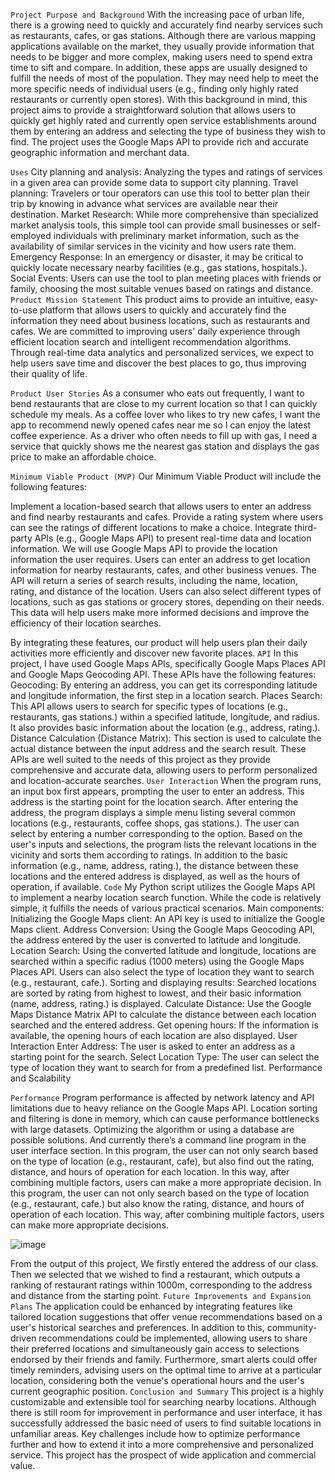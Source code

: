 `Project Purpose and Background`
With the increasing pace of urban life, there is a growing need to quickly and accurately find nearby services such as restaurants, cafes, or gas stations. Although there are various mapping applications available on the market, they usually provide information that needs to be bigger and more complex, making users need to spend extra time to sift and compare. In addition, these apps are usually designed to fulfill the needs of most of the population. They may need help to meet the more specific needs of individual users (e.g., finding only highly rated restaurants or currently open stores).
With this background in mind, this project aims to provide a straightforward solution that allows users to quickly get highly rated and currently open service establishments around them by entering an address and selecting the type of business they wish to find. The project uses the Google Maps API to provide rich and accurate geographic information and merchant data.

`Uses`
City planning and analysis: Analyzing the types and ratings of services in a given area can provide some data to support city planning.
Travel planning: Travelers or tour operators can use this tool to better plan their trip by knowing in advance what services are available near their destination.
Market Research: While more comprehensive than specialized market analysis tools, this simple tool can provide small businesses or self-employed individuals with preliminary market information, such as the availability of similar services in the vicinity and how users rate them.
Emergency Response: In an emergency or disaster, it may be critical to quickly locate necessary nearby facilities (e.g., gas stations, hospitals.).
Social Events: Users can use the tool to plan meeting places with friends or family, choosing the most suitable venues based on ratings and distance.
`Product Mission Statement`
This product aims to provide an intuitive, easy-to-use platform that allows users to quickly and accurately find the information they need about business locations, such as restaurants and cafes. We are committed to improving users' daily experience through efficient location search and intelligent recommendation algorithms. Through real-time data analytics and personalized services, we expect to help users save time and discover the best places to go, thus improving their quality of life.

`Product User Stories`
As a consumer who eats out frequently, I want to bend restaurants that are close to my current location so that I can quickly schedule my meals.
As a coffee lover who likes to try new cafes, I want the app to recommend newly opened cafes near me so I can enjoy the latest coffee experience.
As a driver who often needs to fill up with gas, I need a service that quickly shows me the nearest gas station and displays the gas price to make an affordable choice.

`Minimum Viable Product (MVP)`
Our Minimum Viable Product will include the following features:

Implement a location-based search that allows users to enter an address and find nearby restaurants and cafes.
Provide a rating system where users can see the ratings of different locations to make a choice.
Integrate third-party APIs (e.g., Google Maps API) to present real-time data and location information.
We will use Google Maps API to provide the location information the user requires. Users can enter an address to get location information for nearby restaurants, cafes, and other business venues. The API will return a series of search results, including the name, location, rating, and distance of the location. Users can also select different types of locations, such as gas stations or grocery stores, depending on their needs. This data will help users make more informed decisions and improve the efficiency of their location searches.

By integrating these features, our product will help users plan their daily activities more efficiently and discover new favorite places.
`API`
In this project, I have used Google Maps APIs, specifically Google Maps Places API and Google Maps Geocoding API. These APIs have the following features:
Geocoding: By entering an address, you can get its corresponding latitude and longitude information, the first step in a location search.
Places Search: This API allows users to search for specific types of locations (e.g., restaurants, gas stations.) within a specified latitude, longitude, and radius. It also provides basic information about the location (e.g., address, rating.).
Distance Calculation (Distance Matrix): This section is used to calculate the actual distance between the input address and the search result.
These APIs are well suited to the needs of this project as they provide comprehensive and accurate data, allowing users to perform personalized and location-accurate searches.
`User Interaction`
When the program runs, an input box first appears, prompting the user to enter an address. This address is the starting point for the location search.
After entering the address, the program displays a simple menu listing several common locations (e.g., restaurants, coffee shops, gas stations.). The user can select by entering a number corresponding to the option.
Based on the user's inputs and selections, the program lists the relevant locations in the vicinity and sorts them according to ratings. In addition to the basic information (e.g., name, address, rating.), the distance between these locations and the entered address is displayed, as well as the hours of operation, if available.
`Code`
My Python script utilizes the Google Maps API to implement a nearby location search function. While the code is relatively simple, it fulfills the needs of various practical scenarios.
Main components:
Initializing the Google Maps client: An API key is used to initialize the Google Maps client.
Address Conversion: Using the Google Maps Geocoding API, the address entered by the user is converted to latitude and longitude.
Location Search: Using the converted latitude and longitude, locations are searched within a specific radius (1000 meters) using the Google Maps Places API. Users can also select the type of location they want to search (e.g., restaurant, cafe.).
Sorting and displaying results: Searched locations are sorted by rating from highest to lowest, and their basic information (name, address, rating.) is displayed.
Calculate Distance: Use the Google Maps Distance Matrix API to calculate the distance between each location searched and the entered address.
Get opening hours: If the information is available, the opening hours of each location are also displayed.
User Interaction
Enter Address: The user is asked to enter an address as a starting point for the search.
Select Location Type: The user can select the type of location they want to search for from a predefined list.
Performance and Scalability

`Performance`
Program performance is affected by network latency and API limitations due to heavy reliance on the Google Maps API. Location sorting and filtering is done in memory, which can cause performance bottlenecks with large datasets. Optimizing the algorithm or using a database are possible solutions. And currently there’s a command line program in the user interface section.
In this program, the user can not only search based on the type of location (e.g., restaurant, cafe), but also find out the rating, distance, and hours of operation for each location. In this way, after combining multiple factors, users can make a more appropriate decision.
In this program, the user can not only search based on the type of location (e.g., restaurant, cafe.) but also know the rating, distance, and hours of operation of each location. This way, after combining multiple factors, users can make more appropriate decisions.


![image](https://github.com/linsw9248/EC-601-/assets/113311703/6b32fb41-b6c7-41d8-ac0b-8eac3d13dee2)







From the output of this project, We firstly entered the address of our class. Then we selected that we wished to find a restaurant, which outputs a ranking of restaurant ratings within 1000m, corresponding to the address and distance from the starting point.
`Future Improvements and Expansion Plans`
The application could be enhanced by integrating features like tailored location suggestions that offer venue recommendations based on a user's historical searches and preferences. In addition to this, community-driven recommendations could be implemented, allowing users to share their preferred locations and simultaneously gain access to selections endorsed by their friends and family. Furthermore, smart alerts could offer timely reminders, advising users on the optimal time to arrive at a particular location, considering both the venue's operational hours and the user's current geographic position.
`Conclusion and Summary`
This project is a highly customizable and extensible tool for searching nearby locations. Although there is still room for improvement in performance and user interface, it has successfully addressed the basic need of users to find suitable locations in unfamiliar areas. Key challenges include how to optimize performance further and how to extend it into a more comprehensive and personalized service. This project has the prospect of wide application and commercial value.

